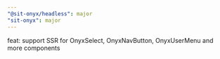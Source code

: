 ```yaml
---
"@sit-onyx/headless": major
"sit-onyx": major
---
```


feat: support SSR for OnyxSelect, OnyxNavButton, OnyxUserMenu and more components

